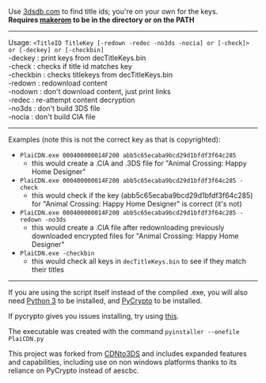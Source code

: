 Use [3dsdb.com](http://www.3dsdb.com/) to find title ids; you're on your own for the keys.    
**Requires [makerom](https://github.com/profi200/Project_CTR/releases) to be in the directory or on the PATH**    
___

Usage: `<TitleID TitleKey [-redown -redec -no3ds -nocia] or [-check]> or [-deckey] or [-checkbin]`    
\-deckey   : print keys from decTitleKeys.bin    
\-check    : checks if title id matches key    
\-checkbin : checks titlekeys from decTitleKeys.bin    
\-redown   : redownload content    
\-nodown   : don't download content, just print links    
\-redec    : re-attempt content decryption    
\-no3ds    : don't build 3DS file    
\-nocia    : don't build CIA file    

___

Examples (note this is not the correct key as that is copyrighted):    
+ `PlaiCDN.exe 000400000014F200 abb5c65ecaba9bcd29d1bfdf3f64c285`
  + this would create a .CIA and .3DS file for "Animal Crossing: Happy Home Designer"
+ `PlaiCDN.exe 000400000014F200 abb5c65ecaba9bcd29d1bfdf3f64c285 -check`
  + this would check if the key (abb5c65ecaba9bcd29d1bfdf3f64c285) for "Animal Crossing: Happy Home Designer" is correct (it's not)
+ `PlaiCDN.exe 000400000014F200 abb5c65ecaba9bcd29d1bfdf3f64c285 -redown -no3ds`
  + this would create a .CIA file after redownloading previously downloaded encrypted files for "Animal Crossing: Happy Home Designer"
+ `PlaiCDN.exe -checkbin`
  + this would check all keys in `decTitleKeys.bin` to see if they match their titles

___

If you are using the script itself instead of the compiled .exe, you will also need [Python 3](https://www.python.org/downloads/) to be installed, and [PyCrypto](https://pypi.python.org/pypi/pycrypto) to be installed.

If pycrypto gives you issues installing, try using [this](https://github.com/sfbahr/PyCrypto-Wheels).

The executable was created with the command `pyinstaller --onefile PlaiCDN.py`

This project was forked from [CDNto3DS](https://github.com/Relys/3DS_Multi_Decryptor/blob/master/to3DS/CDNto3DS/CDNto3DS.py) and includes expanded features and capabilities, including use on non windows platforms thanks to its reliance on PyCrypto instead of aescbc.
